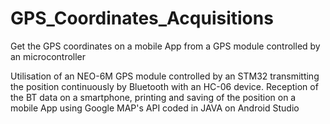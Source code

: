 # GPS_Coordinates_Acquisitions
Get the GPS coordinates on a mobile App from a GPS module controlled by an microcontroller

Utilisation of an NEO-6M GPS module controlled by an STM32 transmitting the position continuously by Bluetooth with an HC-06 device. Reception of the BT data on a smartphone, printing and saving of the position on a mobile App using Google MAP's API coded in JAVA on Android Studio
